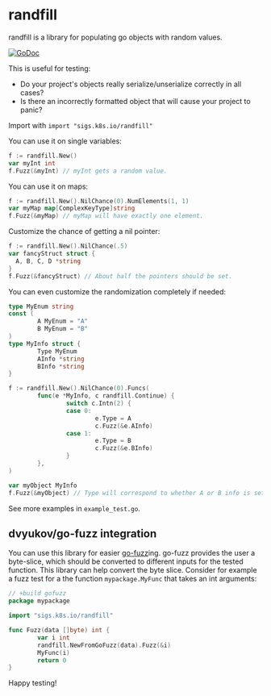 randfill
======

randfill is a library for populating go objects with random values.

[![GoDoc](https://godoc.org/sigs.k8s.io/randfill?status.svg)](https://godoc.org/sigs.k8s.io/randfill)

This is useful for testing:

* Do your project's objects really serialize/unserialize correctly in all cases?
* Is there an incorrectly formatted object that will cause your project to panic?

Import with ```import "sigs.k8s.io/randfill"```

You can use it on single variables:
```go
f := randfill.New()
var myInt int
f.Fuzz(&myInt) // myInt gets a random value.
```

You can use it on maps:
```go
f := randfill.New().NilChance(0).NumElements(1, 1)
var myMap map[ComplexKeyType]string
f.Fuzz(&myMap) // myMap will have exactly one element.
```

Customize the chance of getting a nil pointer:
```go
f := randfill.New().NilChance(.5)
var fancyStruct struct {
  A, B, C, D *string
}
f.Fuzz(&fancyStruct) // About half the pointers should be set.
```

You can even customize the randomization completely if needed:
```go
type MyEnum string
const (
        A MyEnum = "A"
        B MyEnum = "B"
)
type MyInfo struct {
        Type MyEnum
        AInfo *string
        BInfo *string
}

f := randfill.New().NilChance(0).Funcs(
        func(e *MyInfo, c randfill.Continue) {
                switch c.Intn(2) {
                case 0:
                        e.Type = A
                        c.Fuzz(&e.AInfo)
                case 1:
                        e.Type = B
                        c.Fuzz(&e.BInfo)
                }
        },
)

var myObject MyInfo
f.Fuzz(&myObject) // Type will correspond to whether A or B info is set.
```

See more examples in ```example_test.go```.

## dvyukov/go-fuzz integration

You can use this library for easier [go-fuzz](https://github.com/dvyukov/go-fuzz)ing.
go-fuzz provides the user a byte-slice, which should be converted to different inputs
for the tested function. This library can help convert the byte slice. Consider for
example a fuzz test for a the function `mypackage.MyFunc` that takes an int arguments:
```go
// +build gofuzz
package mypackage

import "sigs.k8s.io/randfill"

func Fuzz(data []byte) int {
        var i int
        randfill.NewFromGoFuzz(data).Fuzz(&i)
        MyFunc(i)
        return 0
}
```

Happy testing!
